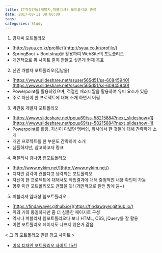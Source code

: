 ```yaml
---
title: IT직장인들(개발자,퍼블리셔) 포트폴리오 종류
date: 2017-08-11 00:00:00
tags:
categories: Study
---
```

1. 경재씨 포트폴리오
 - [http://syua.co.kr/profile/](http://syua.co.kr/profile/)
 - SpringBoot + Bootstrap을 활용하여 WebSite의 포트폴리오
 - 개인적으로 위 사이트 같이 만들고 싶은게 현재 목표
2. 신인 개발자 포트폴리오(김남윤)
 - [https://www.slideshare.net/ssuser565d51/ss-60845940](https://www.slideshare.net/ssuser565d51/ss-60845940)
 - Powerpoint를 활용하였으며, 적절한 패러디짤을 활용하여 유머 요소가 있음
 - 주로 자신이 한 프로젝트에 대해 소개 하면서 어필
3. 박관웅 개발자 포트폴리오
 - [https://www.slideshare.net/pouu69/ss-58215884?next_slideshow=1](https://www.slideshare.net/pouu69/ss-58215884?next_slideshow=1)
 - Powerpoint를 활용. 자신이 다녔던 멤버쉽, 회사에서 한 것들에 대해 간략하게 소개
 - 개인 프로젝트를 한 부분도 간략하게 소개
 - 심플하지만, 참고하고자 링크
4. 퍼블리셔 김나영 웹포트폴리오
 - [http://www.nykim.net/](http://www.nykim.net/)
 - 디자인 감각이 괜찮다고 생각되는 포트폴리오
 - 자신이 한 프로젝트에 대해서도 작업결과에 대해 중점적인 내용 확인이 가능
 - 향후 이런 포트폴리오도 괜찮을 듯! (개인적으로 완전 맘에 듬~)
5. 퍼블리셔 임태성 웹포트폴리오
 - [https://findawayer.github.io/](https://findawayer.github.io/)
 - 위와 거의 동일하지만 좀 더 심플한 페이지로 구성
 - 역시나 퍼블리셔 웹포트폴리오다 보니 HTML, CSS, jQuery를 잘 활용
 - 이런 포트폴리오 페이지도 나쁘지 않은거 같음

< 그 외 포트폴리오 관련 참고 사이트 >
- [이색 디자인 포트폴리오 사이트 15선](http://blog.naver.com/PostView.nhn?blogId=agitteam&logNo=220693941562)
